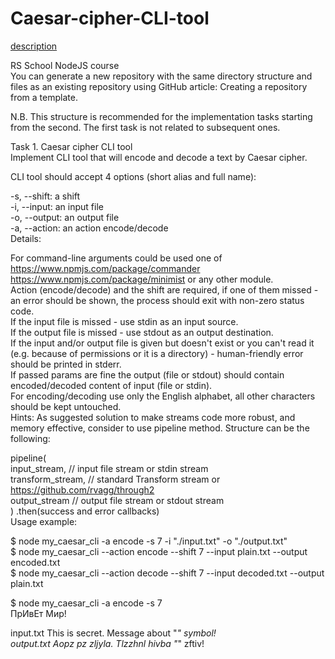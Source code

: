# Caesar-cipher-CLI-tool<br/>
[description](https://github.com/rolling-scopes-school/nodejs-course-template/blob/master/TASKS.md#task-1-caesar-cipher-cli-tool)<br/>

RS School NodeJS course<br/>
You can generate a new repository with the same directory structure and files as an existing repository using GitHub article: Creating a repository from a template.<br/>

N.B. This structure is recommended for the implementation tasks starting from the second. The first task is not related to subsequent ones.<br/>

Task 1. Caesar cipher CLI tool<br/>
Implement CLI tool that will encode and decode a text by Caesar cipher.<br/>

CLI tool should accept 4 options (short alias and full name):<br/>

-s, --shift: a shift<br/>
-i, --input: an input file<br/>
-o, --output: an output file<br/>
-a, --action: an action encode/decode<br/>
Details:<br/>

For command-line arguments could be used one of<br/>
https://www.npmjs.com/package/commander<br/>
https://www.npmjs.com/package/minimist or any other module.<br/>
Action (encode/decode) and the shift are required, if one of them missed - an error should be shown, the process should exit with non-zero status code.<br/>
If the input file is missed - use stdin as an input source.<br/>
If the output file is missed - use stdout as an output destination.<br/>
If the input and/or output file is given but doesn't exist or you can't read it (e.g. because of permissions or it is a directory) - human-friendly error should be printed in stderr.<br/>
If passed params are fine the output (file or stdout) should contain encoded/decoded content of input (file or stdin).<br/>
For encoding/decoding use only the English alphabet, all other characters should be kept untouched.<br/>
Hints: As suggested solution to make streams code more robust, and memory effective, consider to use pipeline method. Structure can be the following:<br/>

pipeline(<br/>
  input_stream, // input file stream or stdin stream<br/>
  transform_stream, // standard Transform stream or https://github.com/rvagg/through2<br/>
  output_stream // output file stream or stdout stream<br/>
)
.then(success and error callbacks)<br/>
Usage example:<br/>

$ node my_caesar_cli -a encode -s 7 -i "./input.txt" -o "./output.txt"<br/>
$ node my_caesar_cli --action encode --shift 7 --input plain.txt --output encoded.txt<br/>
$ node my_caesar_cli --action decode --shift 7 --input decoded.txt --output plain.txt<br/>

$ node my_caesar_cli -a encode -s 7<br/>
ПрИвЕт Мир!

input.txt This is secret. Message about "_" symbol!<br/>
output.txt Aopz pz zljyla. Tlzzhnl hivba "_" zftiv!
